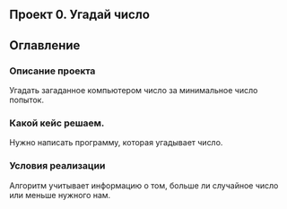 ## Проект 0. Угадай число

## Оглавление

### Описание проекта
Угадать загаданное компьютером число за минимальное число попыток.

### Какой кейс решаем.
Нужно написать программу, которая угадывает число.

### Условия реализации
Алгоритм учитывает информацию о том, больше ли случайное число или меньше нужного нам.